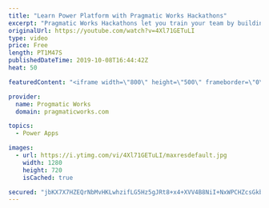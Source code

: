 ```yaml
---
title: "Learn Power Platform with Pragmatic Works Hackathons"
excerpt: "Pragmatic Works Hackathons let you train your team by building PowerApps, Power BI and Azure solutions with one part training and one part building a prototype with your own data.  On-Demand Learning courses FREE trial: https://success.pragmaticworks.com/ondemandlearning-free-trial"
originalUrl: https://youtube.com/watch?v=4Xl71GETuLI
type: video
price: Free
length: PT1M47S
publishedDateTime: 2019-10-08T16:44:42Z
heat: 50

featuredContent: "<iframe width=\"800\" height=\"500\" frameborder=\"0\" src=\"https://www.youtube.com/embed/4Xl71GETuLI\" allow=\"accelerometer; autoplay; encrypted-media; gyroscope; picture-in-picture\" allowfullscreen></iframe>"

provider:
  name: Progmatic Works
  domain: pragmaticworks.com

topics:
  - Power Apps

images:
  - url: https://i.ytimg.com/vi/4Xl71GETuLI/maxresdefault.jpg
    width: 1280
    height: 720
    isCached: true

secured: "jbKX7X7HZEQrNbMvHKLwhzifLG5Hz5gJRt8+x4+XVV4B8NiI+NxWPCHZcsGkbkjO7WW7yrKg5aD/iZo+DcRa5yxO99VCqZ21W/EjFpdpBEC8fFekZejfq1gLsU44IGFzAlsCInzAK7ompXDXZ9isT0EIJlSttHNB5xX45hltSJDKAnWl8j64NeVmXfF1BAh6H7Kx01r1zL7PEGcSVrtQm7QgwriZmRCDBNXdz83GxSDGEE2F/JY9FGSKvQU9fKpN0MApHYLCc35zVq5i0p/xZBdB6MP2UEPfNsT2VKUovLDDhZqsU4KR6HceOMsKyk58+aJCDy0gZXfTLvE44r7P8D2rbtszJLfdhvLS+o3D7RfTRPZ/1LWj4IC3opxHlIB1oYoQo5+wvdK3aJmdyzNj3g==;vYbc8cn42X0lXrXBhRfFkw=="
---
```


